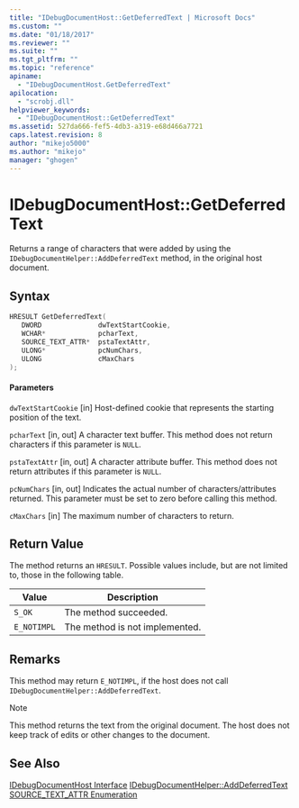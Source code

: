 ```yaml
---
title: "IDebugDocumentHost::GetDeferredText | Microsoft Docs"
ms.custom: ""
ms.date: "01/18/2017"
ms.reviewer: ""
ms.suite: ""
ms.tgt_pltfrm: ""
ms.topic: "reference"
apiname:
  - "IDebugDocumentHost.GetDeferredText"
apilocation:
  - "scrobj.dll"
helpviewer_keywords:
  - "IDebugDocumentHost::GetDeferredText"
ms.assetid: 527da666-fef5-4db3-a319-e68d466a7721
caps.latest.revision: 8
author: "mikejo5000"
ms.author: "mikejo"
manager: "ghogen"
---
```

# IDebugDocumentHost::GetDeferredText
Returns a range of characters that were added by using the `IDebugDocumentHelper::AddDeferredText` method, in the original host document.

## Syntax

```cpp
HRESULT GetDeferredText(
   DWORD              dwTextStartCookie,
   WCHAR*             pcharText,
   SOURCE_TEXT_ATTR*  pstaTextAttr,
   ULONG*             pcNumChars,
   ULONG              cMaxChars
);
```

#### Parameters
 `dwTextStartCookie`
 [in] Host-defined cookie that represents the starting position of the text.

 `pcharText`
 [in, out] A character text buffer. This method does not return characters if this parameter is `NULL`.

 `pstaTextAttr`
 [in, out] A character attribute buffer. This method does not return attributes if this parameter is `NULL`.

 `pcNumChars`
 [in, out] Indicates the actual number of characters/attributes returned. This parameter must be set to zero before calling this method.

 `cMaxChars`
 [in] The maximum number of characters to return.

## Return Value
 The method returns an `HRESULT`. Possible values include, but are not limited to, those in the following table.

|Value|Description|
|-----------|-----------------|
|`S_OK`|The method succeeded.|
|`E_NOTIMPL`|The method is not implemented.|

## Remarks
 This method may return `E_NOTIMPL`, if the host does not call `IDebugDocumentHelper::AddDeferredText`.

> [!NOTE]
>  This method returns the text from the original document. The host does not keep track of edits or other changes to the document.

## See Also
 [IDebugDocumentHost Interface](../../winscript/reference/idebugdocumenthost-interface.md)
 [IDebugDocumentHelper::AddDeferredText](../../winscript/reference/idebugdocumenthelper-adddeferredtext.md)
 [SOURCE_TEXT_ATTR Enumeration](../../winscript/reference/source-text-attr-enumeration.md)